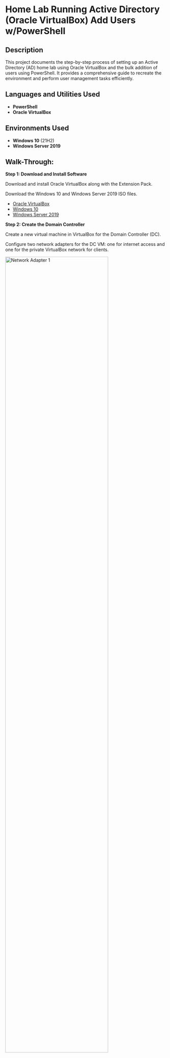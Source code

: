 <h1>Home Lab Running Active Directory (Oracle VirtualBox) Add Users w/PowerShell</h1>


<h2>Description</h2>
This project documents the step-by-step process of setting up an Active Directory (AD) home lab using Oracle VirtualBox and the bulk addition of users using PowerShell. It provides a comprehensive guide to recreate the environment and perform user management tasks efficiently.
<br />


<h2>Languages and Utilities Used</h2>

- <b>PowerShell</b> 
- <b>Oracle VirtualBox</b>

<h2>Environments Used </h2>

- <b>Windows 10</b> (21H2)
- <b>Windows Server 2019</b> 

<h2>Walk-Through:</h2>

<p align="left">
<strong>Step 1: Download and Install Software</strong>

Download and install Oracle VirtualBox along with the Extension Pack.

Download the Windows 10 and Windows Server 2019 ISO files.

- [Oracle VirtualBox](https://www.virtualbox.org/wiki/Downloads)
- [Windows 10](https://www.microsoft.com/en-us/software-download/windows10)
- [Windows Server 2019](https://www.microsoft.com/en-us/evalcenter/download-windows-server-2019)

<strong>Step 2: Create the Domain Controller</strong>

Create a new virtual machine in VirtualBox for the Domain Controller (DC).

Configure two network adapters for the DC VM: one for internet access and one for the private VirtualBox network for clients.

<img src="https://i.imgur.com/D2XiGSt.png" height="80%" width="80%" alt="Network Adapter 1"/>
<img src="https://i.imgur.com/Qf8yHqK.png" height="80%" width="80%" alt="Network Adapter 2"/>

<strong>Step 3: Install and Configure Windows Server 2019</strong>

Install Windows Server 2019 on the DC VM.

Assign an IP address for the internal network adapter.

Name the server and configure basic settings.

<img src="https://i.imgur.com/h1st7oY.png" height="80%" width="80%" alt="Server 2019"/>
<img src="https://i.imgur.com/3DcMOwZ.png" height="80%" width="80%" alt="IP"/>
<img src="https://i.imgur.com/JZTeHiS.png" height="80%" width="80%" alt="Name"/>

<strong>Step 4: Install and Configure Active Directory</strong>

Install the Active Directory Domain Services role.

Promote the server to a domain controller.

Configure DNS settings.

Create the domain.

<img src="https://i.imgur.com/P5Hdeqp.png" height="80%" width="80%" alt="AD"/>
<img src="https://i.imgur.com/ZoZx5Z7.png" height="80%" width="80%" alt="Promote"/>
<img src="https://i.imgur.com/Znxeuuw.png" height="80%" width="80%" alt="Domian"/>

<strong>Step 5: Configure NAT and Routing</strong>

Configure Network Address Translation (NAT) and routing on the DC VM to allow private network clients to access the internet through the domain controller.

<img src="https://i.imgur.com/Jqz9M8g.png" height="80%" width="80%" alt="NAT"/>

<strong>Step 6: Setup DHCP</strong>

Configure DHCP on the domain controller so that Windows 10 clients can automatically obtain IP addresses.

<img src="https://i.imgur.com/3GlmYQB.png" height="80%" width="80%" alt="DHCP"/>
<img src="https://i.imgur.com/sEH6g2H.png" height="80%" width="80%" alt="AddressRange"/>
<img src="https://i.imgur.com/cY3T9X3.png" height="80%" width="80%" alt="Gateway"/>

<strong>Step 7: Bulk User Addition with PowerShell</strong>

Run a PowerShell script to automatically create a thousand users in the Active Directory.

<img src="https://i.imgur.com/j5ipaTM.png" height="80%" width="80%" alt="PowerShell"/>

<strong>Step 8: Create a Windows 10 Client</strong>

Create another VM named CLIENT1 in VirtualBox.

Install Windows 10 on CLIENT1.

Connect CLIENT1 to the private VirtualBox network.

<img src="https://i.imgur.com/LfwcVV2.png" height="80%" width="80%" alt="CLIENT1"/>
<img src="https://i.imgur.com/V8dGlWQ.png" height="80%" width="80%" alt="Windows"/>

<strong>Step 9: Join the Client to the Domain</strong>

Join CLIENT1 to the domain you created in Active Directory.

Log into CLIENT1 using one of the domain accounts.

<img src="https://i.imgur.com/enmijPP.png" height="80%" width="80%" alt="JoinDomain"/>
<img src="https://i.imgur.com/2pJxqaH.png" height="80%" width="80%" alt="LogIn"/>




















